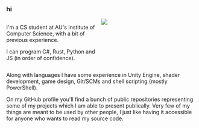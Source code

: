 ### hi

<div style="overflow: hidden; position: relative; width: 100%">
  <div style="float: left; width: 50%">
    <p>I'm a CS student at AU's Institute of Computer Science, with a bit of previous experience.</p>
    <p>I can program C#, Rust, Python and JS (in order of confidence).</p>
  </div>
  <div style="float: left; width: 50%">
    <img src="https://github-readme-stats.vercel.app/api/top-langs?username=Mikkelens&exclude_repo=uni&show_icons=true&locale=en&layout=compact&theme=nightowl"/>
  </div>
</div>

<p>Along with languages I have some experience in Unity Engine, shader development, game design, Git/SCMs and shell scripting (mostly PowerShell).</p>

<p>On my GitHub profile you'll find a bunch of public repositories representing some of my projects which I am able to present publically. Very few of my things are meant to be used by other people, I just like having it accessible for anyone who wants to read my source code.</p>
